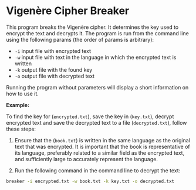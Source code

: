 # Vigenère Cipher Breaker

This program breaks the Vigenère cipher. It determines the key used to encrypt the text and decrypts it. The program is run from the command line using the following params (the order of params is arbitrary):

- `-i` input file with encrypted text
- `-w` input file with text in the language in which the encrypted text is written
- `-k` output file with the found key
- `-o` output file with decrypted text

Running the program without parameters will display a short information on how to use it.  

**Example:**

To find the key for (`encrypted.txt`), save the key in (`key.txt`), decrypt encrypted text and save the decrypted text to a file (`decrypted.txt`), follow these steps:

1. Ensure that the (`book.txt`) is written in the same language as the original text that was encrypted. It is important that the book is representative of its language, preferably related to a similar field as the encrypted text, and sufficiently large to accurately represent the language.

2. Run the following command in the command line to decrypt the text:

```bash
breaker -i encrypted.txt -w book.txt -k key.txt -o decrypted.txt
```
